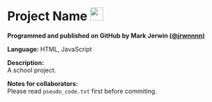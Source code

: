 <h1>Project Name <img src="https://upload.wikimedia.org/wikipedia/commons/thumb/6/61/HTML5_logo_and_wordmark.svg/512px-HTML5_logo_and_wordmark.svg.png" style="height:30px;"></h1>

<!-- PROGRAMMING LANGUAGE ICONS
HTML: https://upload.wikimedia.org/wikipedia/commons/thumb/6/61/HTML5_logo_and_wordmark.svg/512px-HTML5_logo_and_wordmark.svg.png
JAVA: https://upload.wikimedia.org/wikipedia/en/thumb/3/30/Java_programming_language_logo.svg/1200px-Java_programming_language_logo.svg.png
Python: https://upload.wikimedia.org/wikipedia/commons/thumb/c/c3/Python-logo-notext.svg/1869px-Python-logo-notext.svg.png
mySQL: https://upload.wikimedia.org/wikipedia/labs/8/8e/Mysql_logo.png
-->

**Programmed and published on GitHub by Mark Jerwin [(@jrwnnnn)](https://github.com/jrwnnnn)** <br>

<p><b>Language: </b> 
HTML, JavaScript
</p>

<p><b>Description: </b> <br>
A school project.
</p>

<p><b>Notes for collaborators: </b> <br>
Please read <code>pseudo_code.txt</code> first before commiting.
</p>
